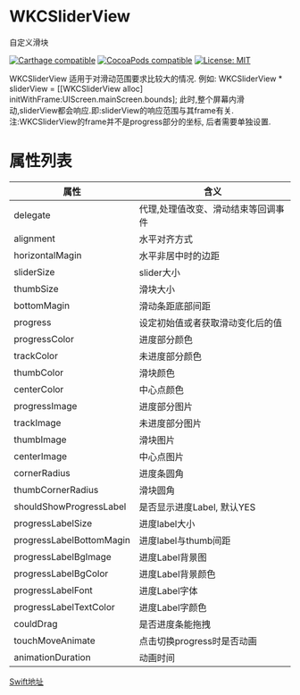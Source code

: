 # WKCSliderView

自定义滑块

[![Carthage compatible](https://img.shields.io/badge/Carthage-compatible-4BC51D.svg?style=flat)](https://github.com/Carthage/Carthage#adding-frameworks-to-an-application) [![CocoaPods compatible](https://img.shields.io/cocoapods/v/WKCSliderView?style=flat)](https://cocoapods.org/pods/WKCSliderView) [![License: MIT](https://img.shields.io/cocoapods/l/WKCSliderView?style=flat)](http://opensource.org/licenses/MIT)



WKCSliderView 适用于对滑动范围要求比较大的情况.
例如: WKCSliderView * sliderView = [[WKCSliderView alloc] initWithFrame:UIScreen.mainScreen.bounds];
此时,整个屏幕内滑动,sliderView都会响应.即:sliderView的响应范围与其frame有关.
注:WKCSliderView的frame并不是progress部分的坐标, 后者需要单独设置.

# 属性列表

| 属性  |   含义 |
| ----   |  ----   |
| delegate | 代理,处理值改变、滑动结束等回调事件|
| alignment | 水平对齐方式 |
| horizontalMagin | 水平非居中时的边距 |
| sliderSize | slider大小 |
| thumbSize | 滑块大小 |
| bottomMagin | 滑动条距底部间距 |
| progress | 设定初始值或者获取滑动变化后的值 |
| progressColor | 进度部分颜色 |
| trackColor | 未进度部分颜色 |
| thumbColor | 滑块颜色 |
| centerColor | 中心点颜色 | 
| progressImage | 进度部分图片 |
| trackImage | 未进度部分图片 |
| thumbImage | 滑块图片 |
| centerImage | 中心点图片 |
| cornerRadius | 进度条圆角 |
| thumbCornerRadius | 滑块圆角 |
| shouldShowProgressLabel | 是否显示进度Label, 默认YES |
| progressLabelSize | 进度label大小 |
| progressLabelBottomMagin | 进度label与thumb间距 |
| progressLabelBgImage | 进度Label背景图 |
| progressLabelBgColor | 进度Label背景颜色 |
| progressLabelFont | 进度Label字体 |
| progressLabelTextColor | 进度Label字颜色 |
| couldDrag | 是否进度条能拖拽 |
| touchMoveAnimate | 点击切换progress时是否动画|
| animationDuration | 动画时间 |

[Swift地址](https://github.com/WKCLoveYang/WKCFansySlider)
